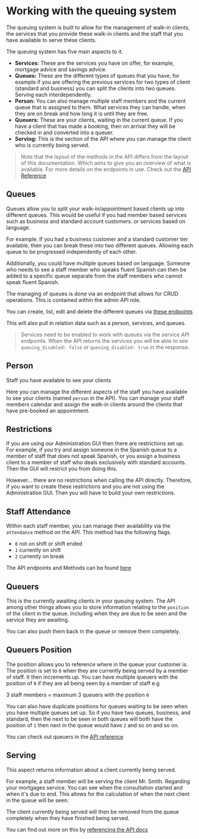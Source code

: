 # Working with the queuing system

The queuing system is built to allow for the management of walk-in clients, the services that you provide these walk-in clients and the staff that you have available to serve these clients.

The queuing system has five main aspects to it.

- **Services:** These are the services you have on offer, for example, mortgage advice and savings advice.
- **Queues:** These are the different types of queues that you have, for example if you are offering the previous services for two types of client (standard and business) you can split the clients into two queues. Serving each interdependently.
- **Person:** You can also manage multiple staff members and the current queue that is assigned to them. What services they can handle, when they are on break and how long it is until they are free.
- **Queuers:** These are your clients, waiting in the current queue. If you have a client that has made a booking, then on arrival they will be checked in and converted into a queuer.
- **Serving:** This is the section of the API where you can manage the client who is currently being served.

> Note that the layout of the methods in the API differs from the layout of this documentation. Which aims to give you an overview of what is available. For more details on the endpoints in use. Check out the [API Reference](http://apidocs.bookingbug.com/#!/queue/put_admin_company_id_people_id_attendance)

## Queues

Queues allow you to split your walk-in/appointment based clients up into different queues. This would be useful if you had member based services such as business and standard account customers. or services based on language.

For example. If you had a business customer and a standard customer tier available, then you can break these into two different queues. Allowing each queue to be progressed independently of each other.

Additionally, you could have multiple queues based on language. Someone who needs to see a staff member who speaks fluent Spanish can then be added to a specific queue separate from the staff members who cannot speak fluent Spanish.

The managing of queues is done via an endpoint that allows for CRUD operations. This is contained within the admin API role.

You can create, list, edit and delete the different queues via [these endpoints](http://apidocs.bookingbug.com/#!/admin/get_admin_company_id_client_queues)

This will also pull in relation data such as a person, services, and queues.

> Services need to be enabled to work with queues via the service API endpoints. When the API returns the services you will be able to see `queuing_disabled: false` or `queuing_disabled: true` in the response.

## Person
Staff you have available to see your clients

Here you can manage the different aspects of the staff you have available to see your clients (named `person` in the API). You can manage your staff members calendar and assign the walk-in clients around the clients that have pre-booked an appointment.

## Restrictions
If you are using our Administration GUI then there are restrictions set up. For example, if you try and assign someone in the Spanish queue to a member of staff that does not speak Spanish, or you assign a business client to a member of staff who deals exclusively with standard accounts. Then the GUI will restrict you from doing this.

However... there are no restrictions when calling the API directly. Therefore, if you want to create these restrictions and you are not using the Administration GUI. Then you will have to build your own restrictions.

## Staff Attendance
Within each staff member, you can manage their availability via the `attendance` method on the API. This method has the following flags.

- `0` not on shift or shift ended
- `1` currently on shift
- `2` currently on break

The API endpoints and Methods can be found [here](http://apidocs.bookingbug.com/#!/person/post_admin_company_id_people)

## Queuers
This is the currently awaiting clients in your queuing system. The API among other things allows you to store information relating to the `position` of the client in the queue. Including when they are due to be seen and the service they are awaiting.

You can also push them back in the queue or remove them completely.

## Queuers Position
The position allows you to reference where in the queue your customer is. The position is set to `0` when they are currently being served by a member of staff. It then increments up. You can have multiple queuers with the position of `0` if they are all being seen by a member of staff e.g

3 staff members = maximum 3 queuers with the position `0`

You can also have duplicate positions for queues waiting to be seen when you have multiple queues set up. So if you have two queues, business, and standard, then the next to be seen in both queues will both have the position of `1` then next in the queue would have `2` and so on and so on.

You can check out queuers in the [API reference](http://apidocs.bookingbug.com/#!/queue/get_admin_company_id_queuers_id)

## Serving
This aspect returns information about a client currently being served.

For example, a staff member will be serving the client Mr. Smith. Regarding your mortgages service. You can see when the consultation started and when it's due to end. This allows for the calculation of when the next client in the queue will be seen.

The client currently being served will then be removed from the queue completely when they have finished being served.

You can find out more on this by [referencing the API docs](http://apidocs.bookingbug.com/#!/queue/post_admin_company_id_queuers_start_serving)
